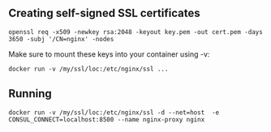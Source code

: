 

## Creating self-signed SSL certificates

```
openssl req -x509 -newkey rsa:2048 -keyout key.pem -out cert.pem -days 3650 -subj '/CN=nginx' -nodes

```
Make sure to mount these keys into your container using -v:

```
docker run -v /my/ssl/loc:/etc/nginx/ssl ...
```

## Running
```
docker run -v /my/ssl/loc:/etc/nginx/ssl -d --net=host  -e CONSUL_CONNECT=localhost:8500 --name nginx-proxy nginx

```
